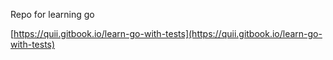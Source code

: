 Repo for learning go

[https://quii.gitbook.io/learn-go-with-tests](https://quii.gitbook.io/learn-go-with-tests)